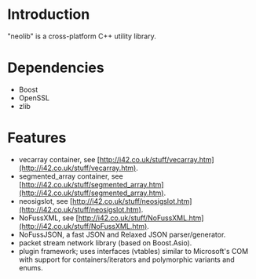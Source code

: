 # Introduction
"neolib" is a cross-platform C++ utility library.

# Dependencies
* Boost
* OpenSSL
* zlib

# Features
* vecarray container, see [http://i42.co.uk/stuff/vecarray.htm](http://i42.co.uk/stuff/vecarray.htm).
* segmented_array container, see [http://i42.co.uk/stuff/segmented_array.htm](http://i42.co.uk/stuff/segmented_array.htm).
* neosigslot, see [http://i42.co.uk/stuff/neosigslot.htm](http://i42.co.uk/stuff/neosigslot.htm).
* NoFussXML, see [http://i42.co.uk/stuff/NoFussXML.htm](http://i42.co.uk/stuff/NoFussXML.htm).
* NoFussJSON, a fast JSON and Relaxed JSON parser/generator.
* packet stream network library (based on Boost.Asio).
* plugin framework; uses interfaces (vtables) similar to Microsoft's COM with support for containers/iterators and polymorphic variants and enums.
